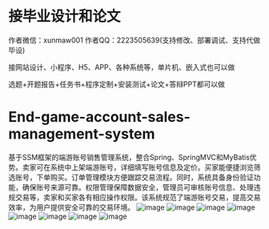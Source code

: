 # 接毕业设计和论文
作者微信：xunmaw001  作者QQ：2223505639(支持修改、部署调试、支持代做毕设)

接网站设计、小程序、H5、APP、各种系统等，单片机、嵌入式也可以做

选题+开题报告+任务书+程序定制+安装测试+论文+答辩PPT都可以做
# End-game-account-sales-management-system
基于SSM框架的端游账号销售管理系统，整合Spring、SpringMVC和MyBatis优势。卖家可在系统中上架端游账号，详细填写账号信息及定价。买家能便捷浏览筛选账号，下单购买。订单管理模块方便跟踪交易流程。同时，系统具备身份验证功能，确保账号来源可靠。权限管理保障数据安全，管理员可审核账号信息、处理违规交易等，卖家和买家各有相应操作权限。该系统规范了端游账号交易，提高交易效率，为用户提供安全可靠的交易环境。
![image](https://github.com/user-attachments/assets/e0e2cf30-44f7-4fcb-ac08-be7e88e5cffa)
![image](https://github.com/user-attachments/assets/0e35144b-b1dc-455c-866c-a9b5e2b799b8)
![image](https://github.com/user-attachments/assets/b79718ec-fbf7-4217-b168-d19b76005b4d)
![image](https://github.com/user-attachments/assets/e25a7cc8-91fb-40df-95ae-d97833a4ad4f)
![image](https://github.com/user-attachments/assets/b32df3ce-991a-415d-bb1c-18beafd23c70)
![image](https://github.com/user-attachments/assets/8059d47d-c13c-4140-b9c1-023f9fe7f542)
![image](https://github.com/user-attachments/assets/0a862e39-1bc5-4521-a82f-9986a2baa13a)
![image](https://github.com/user-attachments/assets/a65f3dc7-4079-4531-83e5-2ec8224890c2)
